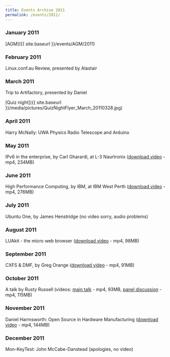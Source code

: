 ```yaml
---
title: Events Archive 2011
permalink: /events/2011/
---
```


### **January 2011**
[AGM]({{ site.baseurl }}/events/AGM/2011)

### **February 2011**
Linux.conf.au Review, presented by Alastair

### **March 2011**
Trip to Artifactory, presented by Daniel

[Quiz night]({{ site.baseurl }}/media/pictures/QuizNightFlyer_March_20110328.jpg)

### **April 2011**
Harry McNally: UWA Physics Radio Telescope and Arduino

### **May 2011**
IPv6 in the enterprise, by Carl Gharardi, at L-3 Naurtronix ([download video](http://www.plug.org.au/video/2011/IPv6-talk-1pass-slower-28.mp4) - mp4, 234MB)

### **June 2011**
High Performance Computing, by IBM, at IBM West Perth ([download video](http://www.plug.org.au/video/2011/2011-06-14-IBM-HPC-Indulis.mp4) - mp4, 276MB)

### **July 2011**
Ubuntu One, by James Henstridge (no video sorry, audio problems)

### **August 2011**
LUAkit - the micro web browser ([download video](http://www.plug.org.au/video/2011/2011-08-09-Luakit-Mason.mp4) - mp4, 98MB)

### **September 2011**
CXFS & DMF, by Greg Orange ([download video](http://www.plug.org.au/video/2011/2011-09-13-HSM-Greg.mp4) - mp4, 91MB)

### **October 2011**
A talk by Rusty Russell (videos: [main talk](http://www.plug.org.au/video/2011/2011-10-11-Rusty-talk-part1.mp4) - mp4, 93MB, [panel discussion](http://www.plug.org.au/video/2011/2011-10-11-Rusty-panel-part2.mp4) - mp4, 115MB)

### **November 2011**
Daniel Harmsworth: Open Source in Hardware Manufacturing ([download video](http://www.plug.org.au/video/2011/2011-11-08-Artifactory.x264-28-slower.mp4) - mp4, 144MB)

### **December 2011**
Mon-KeyTest: John McCabe-Danstead (apologies, no video)
